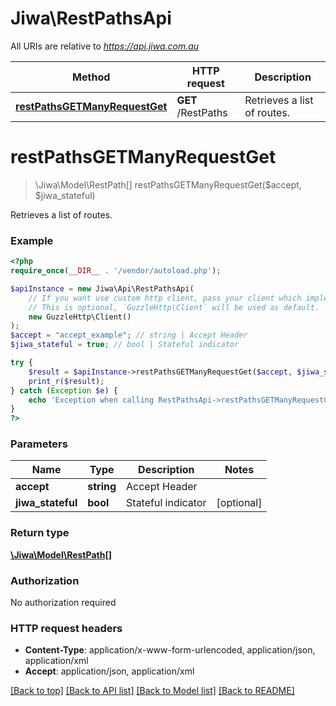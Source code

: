 # Jiwa\RestPathsApi

All URIs are relative to *https://api.jiwa.com.au*

Method | HTTP request | Description
------------- | ------------- | -------------
[**restPathsGETManyRequestGet**](RestPathsApi.md#restPathsGETManyRequestGet) | **GET** /RestPaths | Retrieves a list of routes.


# **restPathsGETManyRequestGet**
> \Jiwa\Model\RestPath[] restPathsGETManyRequestGet($accept, $jiwa_stateful)

Retrieves a list of routes.



### Example
```php
<?php
require_once(__DIR__ . '/vendor/autoload.php');

$apiInstance = new Jiwa\Api\RestPathsApi(
    // If you want use custom http client, pass your client which implements `GuzzleHttp\ClientInterface`.
    // This is optional, `GuzzleHttp\Client` will be used as default.
    new GuzzleHttp\Client()
);
$accept = "accept_example"; // string | Accept Header
$jiwa_stateful = true; // bool | Stateful indicator

try {
    $result = $apiInstance->restPathsGETManyRequestGet($accept, $jiwa_stateful);
    print_r($result);
} catch (Exception $e) {
    echo 'Exception when calling RestPathsApi->restPathsGETManyRequestGet: ', $e->getMessage(), PHP_EOL;
}
?>
```

### Parameters

Name | Type | Description  | Notes
------------- | ------------- | ------------- | -------------
 **accept** | **string**| Accept Header |
 **jiwa_stateful** | **bool**| Stateful indicator | [optional]

### Return type

[**\Jiwa\Model\RestPath[]**](../Model/RestPath.md)

### Authorization

No authorization required

### HTTP request headers

 - **Content-Type**: application/x-www-form-urlencoded, application/json, application/xml
 - **Accept**: application/json, application/xml

[[Back to top]](#) [[Back to API list]](../../README.md#documentation-for-api-endpoints) [[Back to Model list]](../../README.md#documentation-for-models) [[Back to README]](../../README.md)

